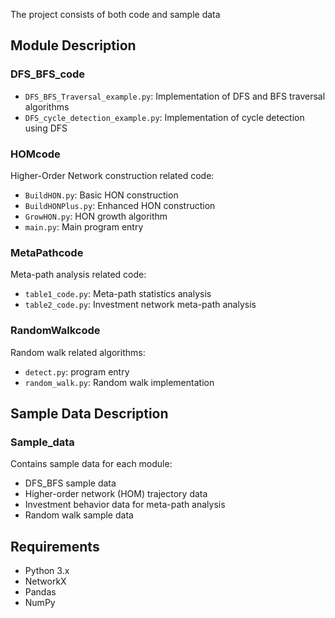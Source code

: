 The project consists of both code and sample data

## Module Description

### DFS_BFS_code
- `DFS_BFS_Traversal_example.py`: Implementation of DFS and BFS traversal algorithms
- `DFS_cycle_detection_example.py`: Implementation of cycle detection using DFS

### HOMcode
Higher-Order Network construction related code:
- `BuildHON.py`: Basic HON construction
- `BuildHONPlus.py`: Enhanced HON construction
- `GrowHON.py`: HON growth algorithm
- `main.py`: Main program entry

### MetaPathcode
Meta-path analysis related code:
- `table1_code.py`: Meta-path statistics analysis
- `table2_code.py`: Investment network meta-path analysis

### RandomWalkcode
Random walk related algorithms:
- `detect.py`: program entry
- `random_walk.py`: Random walk implementation

## Sample Data Description

### Sample_data
Contains sample data for each module:
- DFS_BFS sample data
- Higher-order network (HOM) trajectory data
- Investment behavior data for meta-path analysis
- Random walk sample data

## Requirements
- Python 3.x
- NetworkX
- Pandas
- NumPy

